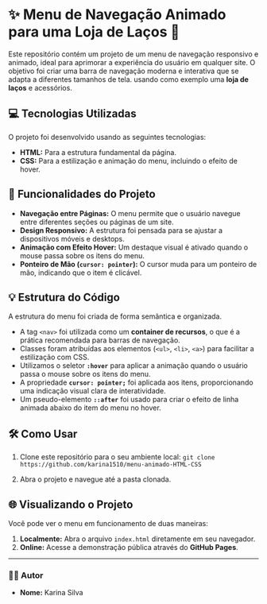 # ✨ Menu de Navegação Animado para uma Loja de Laços 🎀

Este repositório contém um projeto de um menu de navegação responsivo e animado, ideal para aprimorar a experiência do usuário em qualquer site. O objetivo foi criar uma barra de navegação moderna e interativa que se adapta a diferentes tamanhos de tela. usando como exemplo uma **loja de laços** e acessórios.

## 💻 Tecnologias Utilizadas

O projeto foi desenvolvido usando as seguintes tecnologias:

* **HTML:** Para a estrutura fundamental da página.
* **CSS:** Para a estilização e animação do menu, incluindo o efeito de hover.

##  🚀 Funcionalidades do Projeto

* **Navegação entre Páginas:** O menu permite que o usuário navegue entre diferentes seções ou páginas de um site.
* **Design Responsivo:** A estrutura foi pensada para se ajustar a dispositivos móveis e desktops.
* **Animação com Efeito Hover:** Um destaque visual é ativado quando o mouse passa sobre os itens do menu.
* **Ponteiro de Mão (`cursor: pointer`):** O cursor muda para um ponteiro de mão, indicando que o item é clicável.

## 💡 Estrutura do Código

A estrutura do menu foi criada de forma semântica e organizada.

* A tag `<nav>` foi utilizada como um **container de recursos**, o que é a prática recomendada para barras de navegação.
* Classes foram atribuídas aos elementos (`<ul>`, `<li>`, `<a>`) para facilitar a estilização com CSS.
* Utilizamos o seletor **`:hover`** para aplicar a animação quando o usuário passa o mouse sobre os itens do menu.
* A propriedade **`cursor: pointer;`** foi aplicada aos itens, proporcionando uma indicação visual clara de interatividade.
* Um pseudo-elemento **`::after`** foi usado para criar o efeito de linha animada abaixo do item do menu no hover.

## 🛠️ Como Usar

1.  Clone este repositório para o seu ambiente local:
    `git clone https://github.com/karina1510/menu-animado-HTML-CSS`

2.  Abra o projeto e navegue até a pasta clonada.

## 🌐 Visualizando o Projeto

Você pode ver o menu em funcionamento de duas maneiras:

1.  **Localmente:** Abra o arquivo `index.html` diretamente em seu navegador.
2.  **Online:** Acesse a demonstração pública através do **GitHub Pages**.


---
### 🧑‍💻 **Autor**
* **Nome:** Karina Silva
